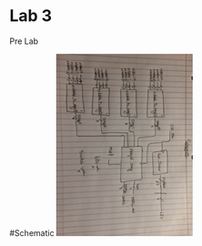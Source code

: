 Lab 3
==========

Pre Lab

#Schematic
![Alt Text](https://github.com/RyanRedhead/Lab3/blob/master/schematic.jpg?raw=true)
